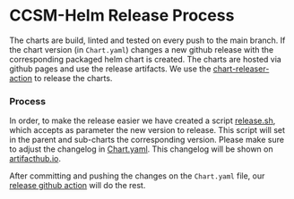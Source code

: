# CCSM-Helm Release Process

The charts are build, linted and tested on every push to the main branch. If the chart version (in `Chart.yaml`) changes a new github release with the corresponding packaged helm chart is created. The charts are hosted via github pages and use the release artifacts. We use the [chart-releaser-action](https://github.com/helm/chart-releaser-action) to release the charts.

### Process

In order, to make the release easier we have created a script [release.sh](charts/ccsm-helm/release.sh),
which accepts as parameter the new version to release. This script will set in the parent and sub-charts
the corresponding version. Please make sure to adjust the changelog in [Chart.yaml](charts/ccsm-helm/Chart.yaml).
This changelog will be shown on [artifacthub.io](https://artifacthub.io/packages/helm/camunda-platform-helm/ccsm-helm).

After committing and pushing the changes on the `Chart.yaml` file, our [release github action](.github/workflows/release.yaml) will do the rest.
